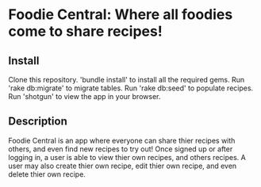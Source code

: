 # Foodie Central: Where all foodies come to share recipes!

## Install
Clone this repository.
'bundle install' to install all the required gems.
Run 'rake db:migrate' to migrate tables.
Run 'rake db:seed' to populate recipes.
Run 'shotgun' to view the app in your browser.

## Description
Foodie Central is an app where everyone can share thier recipes with others, and even find new recipes to try out!
Once signed up or after logging in, a user is able to view thier own recipes, and others recipes. A user may also create thier own recipe, edit thier own recipe, and even delete thier own recipe.